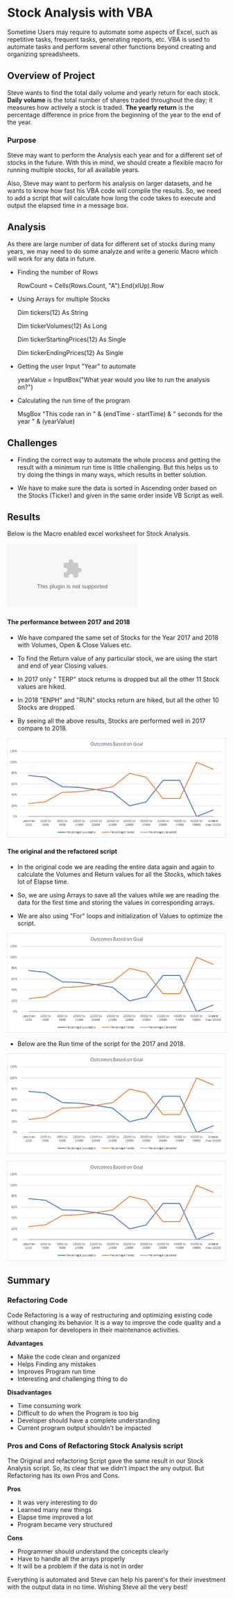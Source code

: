 # Stock Analysis with VBA

Sometime Users may require to automate some aspects of Excel, such as repetitive tasks, frequent tasks, generating reports, etc. VBA is used to automate tasks and perform several other functions beyond creating and organizing spreadsheets. 

## Overview of Project

Steve wants to find the total daily volume and yearly return for each stock. **Daily volume** is the total number of shares traded throughout the day; it measures how actively a stock is traded. **The yearly return** is the percentage difference in price from the beginning of the year to the end of the year. 


### Purpose

Steve may want to perform the Analysis each year and for a different set of stocks in the future. With this in mind, we should create a flexible macro for running multiple stocks, for all available years.

Also, Steve may want to perform his analysis on larger datasets, and he wants to know how fast his VBA code will compile the results. So, we need to add a script that will calculate how long the code takes to execute and output the elapsed time in a message box.


## Analysis 

As there are large number of data for different set of stocks during many years, we may need to do some analyze and write a generic Macro which will work for any data in future. 

* Finding the number of Rows

	RowCount = Cells(Rows.Count, "A").End(xlUp).Row

* Using Arrays for multiple Stocks

	Dim tickers(12) As String
	
	Dim tickerVolumes(12) As Long
    	
	Dim tickerStartingPrices(12) As Single
    	
	Dim tickerEndingPrices(12) As Single

* Getting the user Input "Year" to automate 

	yearValue = InputBox("What year would you like to run the analysis on?")

* Calculating the run time of the program

	MsgBox "This code ran in " & (endTime - startTime) & " seconds for the year " & (yearValue)
	
## Challenges

* Finding the correct way to automate the whole process and getting the result with a minimum run time is little challenging. But this helps us to try doing the things in many ways, which results in better solution. 

* We have to make sure the data is sorted in Ascending order based on the Stocks (Ticker) and given in the same order inside VB Script as well.

## Results

Below is the Macro enabled excel worksheet for Stock Analysis. 

![All_Stocks_Analysis](https://github.com/saranyadurairaju/Module1-Final-Assignment-Analysis/blob/main/Kickstarter_Challenge.xlsx)


#### The performance between 2017 and 2018

* We have compared the same set of Stocks for the Year 2017 and 2018 with Volumes, Open & Close Values etc.

* To find the Return value of any particular stock, we are using the start and end of year Closing values.

* In 2017 only " TERP" stock returns is dropped but all the other 11 Stock values are hiked.

* In 2018 "ENPH" and "RUN" stocks return are hiked, but all the other 10 Stocks are dropped. 

* By seeing all the above results, Stocks are performed well in 2017 compare to 2018.

![VBA_Challenge__2017 Vs 2018](https://github.com/saranyadurairaju/Module1-Final-Assignment-Analysis/blob/main/Outcomes_vs_Goals.png)


#### The original and the refactored script

* In the original code we are reading the entire data again and again to calculate the Volumes and Return values for all the Stocks, which takes lot of Elapse time.

* So, we are using Arrays to save all the values while we are reading the data for the first time and storing the values in corresponding arrays.

* We are also using "For" loops and initialization of Values to optimize the script.

![VBA_Challenge_Coding](https://github.com/saranyadurairaju/Module1-Final-Assignment-Analysis/blob/main/Outcomes_vs_Goals.png)
 
 * Below are the Run time of the script for the 2017 and 2018.
 
 ![VBA_Challenge_2017](https://github.com/saranyadurairaju/Module1-Final-Assignment-Analysis/blob/main/Outcomes_vs_Goals.png)
 
 ![VBA_Challenge_2018](https://github.com/saranyadurairaju/Module1-Final-Assignment-Analysis/blob/main/Outcomes_vs_Goals.png)

## Summary

### Refactoring Code

Code Refactoring is a way of restructuring and optimizing existing code without changing its behavior. It is a way to improve the code quality and a sharp weapon for developers in their maintenance activities. 

**Advantages**

- Make the code clean and organized
- Helps Finding any mistakes
- Improves Program run time
- Interesting and challenging thing to do

**Disadvantages**

- Time consuming work 
- Difficult to do when the Program is too big
- Developer should have a complete understanding
- Current program output shouldn't be impacted 


### Pros and Cons of Refactoring Stock Analysis script

The Original and refactoring Script gave the same result in our Stock Analysis script. So, its clear that we didn't impact the any output. But Refactoring has its own Pros and Cons.

**Pros**

- It was very interesting to do
- Learned many new things
- Elapse time improved a lot
- Program became very structured

**Cons**

- Programmer should understand the concepts clearly
- Have to handle all the arrays properly
- It will be a problem if the data is not in order


Everything is automated and Steve can help his parent's for their investment with the output data in no time. Wishing Steve all the very best!
